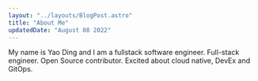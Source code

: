 ```yaml
---
layout: "../layouts/BlogPost.astro"
title: "About Me"
updatedDate: "August 08 2022"
---
```


My name is Yao Ding and I am a fullstack software engineer. Full-stack engineer. Open Source contributor. Excited about cloud native, DevEx and GitOps.